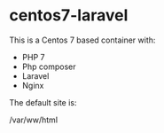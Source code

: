 # centos7-laravel

This is a Centos 7 based container with:

* PHP 7
* Php composer 
* Laravel
* Nginx

The default site is:

  /var/ww/html
  
